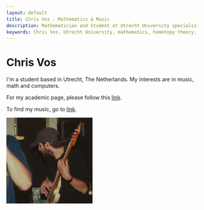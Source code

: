 ```yaml
---
layout: default
title: Chris Vos - Mathematics & Music
description: Mathematician and Student at Utrecht University specializing in (unstable, synthetic, computational) homotopy theory, and (pop, electronic) music production.
keywords: Chris Vos, Utrecht University, mathematics, homotopy theory, music production
---
```


# Chris Vos

I'm a student based in Utrecht, The Netherlands.
My interests are in music, math and computers.

For my academic page, please follow this [link](./math).

To find my music, go to [link](./music).



<!-- <p style="text-align: center;"> -->
<img src="me.jpg" alt="drawing" width="45%" style="border-radius: 0px;"/>
<!-- </p> -->